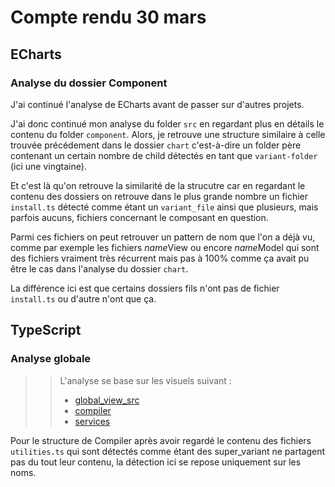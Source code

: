 # Compte rendu 30 mars

## ECharts

### Analyse du dossier Component

J'ai continué l'analyse de ECharts avant de passer sur d'autres projets.

J'ai donc continué mon analyse du folder ``` src ``` en regardant plus en détails le contenu du folder ``` component ```. 
Alors, je retrouve une structure similaire à celle trouvée précédement dans le dossier ``` chart ``` c'est-à-dire un folder père contenant un certain nombre de child détectés en tant que ``` variant-folder ``` (ici une vingtaine).

Et c'est là qu'on retrouve la similarité de la strucutre car en regardant le contenu des dossiers on retrouve dans le plus grande nombre un fichier ``` install.ts ``` détecté comme étant un ``` variant_file ``` ainsi que plusieurs, mais parfois aucuns, fichiers concernant le composant en question. 

Parmi ces fichiers on peut retrouver un pattern de nom que l'on a déjà vu, comme par exemple les fichiers *name*View ou encore *name*Model qui sont des fichiers vraiment très récurrent mais pas à 100% comme ça avait pu être le cas dans l'analyse du dossier ``` chart ```.

La différence ici est que certains dossiers fils n'ont pas de fichier ``` install.ts ``` ou d'autre n'ont que ça.


## TypeScript

### Analyse globale

>> L'analyse se base sur les visuels suivant : 
>> - [global_view_src]()
>> - [compiler]()
>> - [services]()

Pour le structure de Compiler après avoir regardé le contenu des fichiers ``` utilities.ts ``` qui sont détectés comme étant des super_variant ne partagent 
pas du tout leur contenu, la détection ici se repose uniquement sur les noms. 



